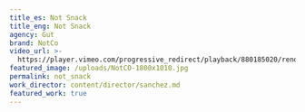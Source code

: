 ```yaml
---
title_es: Not Snack
title_eng: Not Snack
agency: Gut
brand: NotCo
video_url: >-
  https://player.vimeo.com/progressive_redirect/playback/880185020/rendition/1080p/file.mp4?loc=external&log_user=0&signature=962dc6054d337f799248507396ec375f5f326543c6921a2ccd6d53b370c1259e
featured_image: /uploads/NotCO-1800x1010.jpg
permalink: not_snack
work_director: content/director/sanchez.md
featured_work: true
---
```



